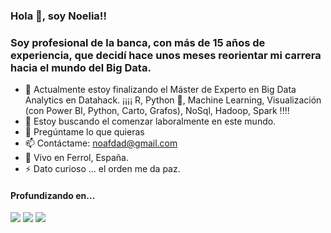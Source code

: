 ### Hola 👋, soy Noelia!!

### Soy profesional de la banca, con más de 15 años de experiencia, que decidí hace unos meses reorientar mi carrera hacia el mundo del Big Data.

- 🌱 Actualmente estoy finalizando el Máster de Experto en Big Data Analytics en Datahack.
¡¡¡¡ R, Python 🐍, Machine Learning, Visualización (con Power BI, Python, Carto, Grafos), NoSql, Hadoop, Spark !!!!
- 👯 Estoy buscando el comenzar laboralmente en este mundo.
- 💬 Pregúntame lo que quieras
- 📫 Contáctame: noafdad@gmail.com
- 📍  Vivo en Ferrol, España.
- ⚡ Dato curioso ... el orden me da paz.


<h4>Profundizando en...</h2>
<a  href="#"><img  src="https://img.shields.io/badge/-Python-0D1117?style=rounded-square&logo=python&logoColor=D02929"></a>
<a  href="#"><img  src="https://img.shields.io/badge/Git-0D1117.svg?style=rounded-square&logo=git&logoColor=D02929"></a>
<a  href="#"><img  src="https://img.shields.io/badge/MySQL-0D1117.svg?style=rounded-square&logo=mysql&logoColor=D02929"></a>


<p align="center">
<a  href="https://www.linkedin.com/in/noelia-fernández-pe"  target="_blank"><img  src="https://img.shields.io/badge/-LinkedIn-D02929?style=for-the-
